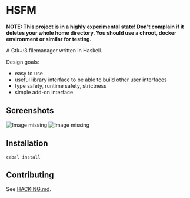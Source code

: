 HSFM
====

__NOTE: This project is in a highly experimental state! Don't complain if it deletes your whole home directory. You should use a chroot, docker environment or similar for testing.__

A Gtk+:3 filemanager written in Haskell.

Design goals:

- easy to use
- useful library interface to be able to build other user interfaces
- type safety, runtime safety, strictness
- simple add-on interface

Screenshots
-----------

![Image missing](https://cloud.githubusercontent.com/assets/1241845/12013136/abd4c01a-ad10-11e5-86a9-ea8e52ca5610.png "hsfm-gtk") ![Image missing](https://cloud.githubusercontent.com/assets/1241845/12054174/1ba90164-af21-11e5-8068-b480a487249f.png "hsfm-gtk")

Installation
------------

```
cabal install
```


Contributing
------------

See [HACKING.md](HACKING.md).
